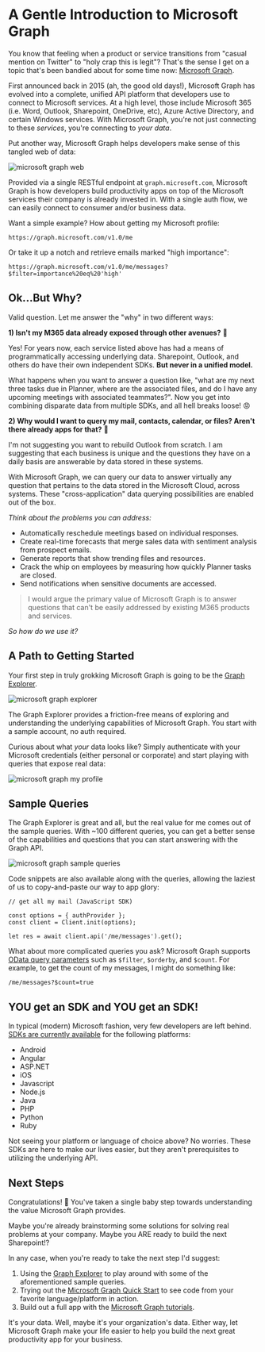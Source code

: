 # A Gentle Introduction to Microsoft Graph

You know that feeling when a product or service transitions from "casual mention on Twitter" to "holy crap this is legit"? That's the sense I get on a topic that's been bandied about for some time now: [Microsoft Graph](https://docs.microsoft.com/en-us/graph/overview).

First announced back in 2015 (ah, the good old days!), Microsoft Graph has evolved into a complete, unified API platform that developers use to connect to Microsoft services. At a high level, those include Microsoft 365 (i.e. Word, Outlook, Sharepoint, OneDrive, etc), Azure Active Directory, and certain Windows services. With Microsoft Graph, you're not just connecting to these *services*, you're connecting to *your data*.

Put another way, Microsoft Graph helps developers make sense of this tangled web of data:

![microsoft graph web](microsoft-graph.png)

Provided via a single RESTful endpoint at `graph.microsoft.com`, Microsoft Graph is how developers build productivity apps on top of the Microsoft services their company is already invested in. With a single auth flow, we can easily connect to consumer and/or business data.

Want a simple example? How about getting my Microsoft profile:

	https://graph.microsoft.com/v1.0/me

Or take it up a notch and retrieve emails marked "high importance":

	https://graph.microsoft.com/v1.0/me/messages?$filter=importance%20eq%20'high'

## Ok...But Why?

Valid question. Let me answer the "why" in two different ways:

**1) Isn't my M365 data already exposed through other avenues?** 🤔

Yes! For years now, each service listed above has had a means of programmatically accessing underlying data. Sharepoint, Outlook, and others do have their own independent SDKs. **But never in a unified model.**

What happens when you want to answer a question like, "what are my next three tasks due in Planner, where are the associated files, and do I have any upcoming meetings with associated teammates?". Now you get into combining disparate data from multiple SDKs, and all hell breaks loose! 😡

**2) Why would I want to query my mail, contacts, calendar, or files? Aren't there already apps for that?** 🤨

I'm not suggesting you want to rebuild Outlook from scratch. I am suggesting that each business is unique and the questions they have on a daily basis are answerable by data stored in these systems.

With Microsoft Graph, we can query our data to answer virtually any question that pertains to the data stored in the Microsoft Cloud, across systems. These "cross-application" data querying possibilities are enabled out of the box.

*Think about the problems you can address:*

- Automatically reschedule meetings based on individual responses.
- Create real-time forecasts that merge sales data with sentiment analysis from prospect emails.
- Generate reports that show trending files and resources.
- Crack the whip on employees by measuring how quickly Planner tasks are closed.
- Send notifications when sensitive documents are accessed.

> I would argue the primary value of Microsoft Graph is to answer questions that can't be easily addressed by existing M365 products and services.

*So how do we use it?*

## A Path to Getting Started

Your first step in truly grokking Microsoft Graph is going to be the [Graph Explorer](https://developer.microsoft.com/en-us/graph/graph-explorer).

![microsoft graph explorer](graph-explorer.png)

The Graph Explorer provides a friction-free means of exploring and understanding the underlying capabilities of Microsoft Graph. You start with a sample account, no auth required.

Curious about what *your* data looks like? Simply authenticate with your Microsoft credentials (either personal or corporate) and start playing with queries that expose real data:

![microsoft graph my profile](my-profile.png)

## Sample Queries

The Graph Explorer is great and all, but the real value for me comes out of the sample queries. With ~100 different queries, you can get a better sense of the capabilities and questions that you can start answering with the Graph API.

![microsoft graph sample queries](graph-sample-queries.png)

Code snippets are also available along with the queries, allowing the laziest of us to copy-and-paste our way to app glory:

	// get all my mail (JavaScript SDK)
	
	const options = { authProvider };
	const client = Client.init(options);
	
	let res = await client.api('/me/messages').get();

What about more complicated queries you ask? Microsoft Graph supports [OData query parameters](https://docs.microsoft.com/en-us/graph/query-parameters) such as `$filter`, `$orderby`, and `$count`. For example, to get the count of my messages, I might do something like:

	/me/messages?$count=true

## YOU get an SDK and YOU get an SDK!

In typical (modern) Microsoft fashion, very few developers are left behind. [SDKs are currently available](https://docs.microsoft.com/en-us/graph/sdks/sdks-overview) for the following platforms:

- Android
- Angular
- ASP.NET
- iOS
- Javascript
- Node.js
- Java
- PHP
- Python
- Ruby

Not seeing your platform or language of choice above? No worries. These SDKs are here to make our lives easier, but they aren't prerequisites to utilizing the underlying API.

## Next Steps

Congratulations! 🎉 You've taken a single baby step towards understanding the value Microsoft Graph provides.

Maybe you're already brainstorming some solutions for solving real problems at your company. Maybe you ARE ready to build the next Sharepoint!?

In any case, when you're ready to take the next step I'd suggest:

1. Using the [Graph Explorer](https://developer.microsoft.com/en-us/graph/graph-explorer) to play around with some of the aforementioned sample queries.
2. Trying out the [Microsoft Graph Quick Start](https://developer.microsoft.com/en-us/graph/quick-start) to see code from your favorite language/platform in action.
3. Build out a full app with the [Microsoft Graph tutorials](https://docs.microsoft.com/en-us/graph/tutorials).

It's your data. Well, maybe it's your organization's data. Either way, let Microsoft Graph make your life easier to help you build the next great productivity app for your business.